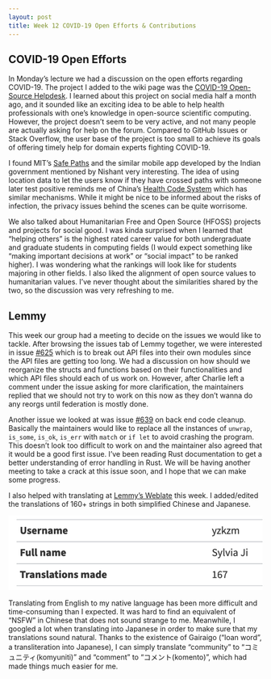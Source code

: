 ```yaml
---
layout: post
title: Week 12 COVID-19 Open Efforts & Contributions
---
```


## COVID-19 Open Efforts
In Monday’s lecture we had a discussion on the open efforts regarding COVID-19. The project I added to the wiki page was the [COVID-19 Open-Source Helpdesk](https://discourse.covid-oss-help.org/). I learned about this project on social media half a month ago, and it sounded like an exciting idea to be able to help health professionals with one’s knowledge in open-source scientific computing. However, the project doesn’t seem to be very active, and not many people are actually asking for help on the forum. Compared to GitHub Issues or Stack Overflow, the user base of the project is too small to achieve its goals of offering timely help for domain experts fighting COVID-19. 

I found MIT’s [Safe Paths](http://safepaths.mit.edu/) and the similar mobile app developed by the Indian government mentioned by Nishant very interesting. The idea of using location data to let the users know if they have crossed paths with someone later test positive reminds me of China’s [Health Code System](https://www.cnn.com/2020/04/15/asia/china-coronavirus-qr-code-intl-hnk/index.html) which has similar mechanisms. While it might be nice to be informed about the risks of infection, the privacy issues behind the scenes can be quite worrisome.

We also talked about Humanitarian Free and Open Source (HFOSS) projects and projects for social good. I was kinda surprised when I learned that “helping others” is the highest rated career value for both undergraduate and graduate students in computing fields (I would expect something like “making important decisions at work” or “social impact” to be ranked higher). I was wondering what the rankings will look like for students majoring in other fields. I also liked the alignment of open source values to humanitarian values. I’ve never thought about the similarities shared by the two, so the discussion was very refreshing to me. 

## Lemmy 

This week our group had a meeting to decide on the issues we would like to tackle. After browsing the issues tab of Lemmy together, we were interested in issue [#625](https://github.com/LemmyNet/lemmy/issues/625) which is to break out API files into their own modules since the API files are getting too long. We had a discussion on how should we reorganize the structs and functions based on their functionalities and which API files should each of us work on. However, after Charlie left a comment under the issue asking for more clarification, the maintainers replied that we should not try to work on this now as they don’t wanna do any reorgs until federation is mostly done.  

Another issue we looked at was issue [#639](https://github.com/LemmyNet/lemmy/issues/639) on back end code cleanup. Basically the maintainers would like to replace all the instances of `unwrap`, `is_some`, `is_ok`, `is_err` with `match` or `if let` to avoid crashing the program. This doesn’t look too difficult to work on and the maintainer also agreed that it would be a good first issue. I’ve been reading Rust documentation to get a better understanding of error handling in Rust. We will be having another meeting to take a crack at this issue soon, and I hope that we can make some progress.

I also helped with translating at [Lemmy’s Weblate](https://weblate.yerbamate.dev/projects/lemmy/) this week. I added/edited the translations of 160+ strings in both simplified Chinese and Japanese. 

![weblate](../images/weblate.png)

Translating from English to my native language has been more difficult and time-consuming than I expected. It was hard to find an equivalent of “NSFW” in Chinese that does not sound strange to me. Meanwhile, I googled a lot when translating into Japanese in order to make sure that my translations sound natural. Thanks to the existence of Gairaigo (“loan word”, a transliteration into Japanese), I can simply translate “community” to “コミュニティ(komyuniti)” and “comment” to “コメント(komento)”, which had made things much easier for me. 
